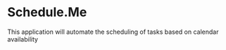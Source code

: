 # Schedule.Me
This application will automate the scheduling of tasks based on calendar availability

